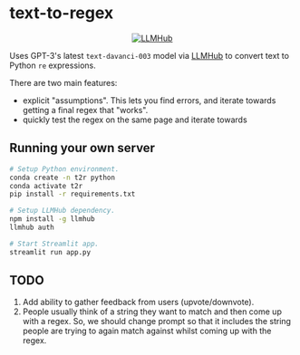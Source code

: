 # text-to-regex

<p align="center">
    <a href="https://www.llmhub.com/abhagsain/ai-cli"><img src="https://img.shields.io/endpoint?url=https%3A%2F%2Fapi.llmhub.com%2Fshields%2Fstars%2Fvatsalaggarwal%2Ftext-to-regex" alt="LLMHub"></a>
</p>

Uses GPT-3's latest `text-davanci-003` model via [LLMHub](https://www.llmhub.com) to convert text to Python `re` expressions. 

There are two main features:
- explicit "assumptions". This lets you find errors, and iterate towards getting a final regex that "works".
- quickly test the regex on the same page and iterate towards


## Running your own server
```bash
# Setup Python environment.
conda create -n t2r python
conda activate t2r
pip install -r requirements.txt

# Setup LLMHub dependency.
npm install -g llmhub
llmhub auth

# Start Streamlit app.
streamlit run app.py
```

## TODO
1. Add ability to gather feedback from users (upvote/downvote).
2. People usually think of a string they want to match and then come up with a regex. So, we should change prompt so that it includes the string people are trying to again match against whilst coming up with the regex.
